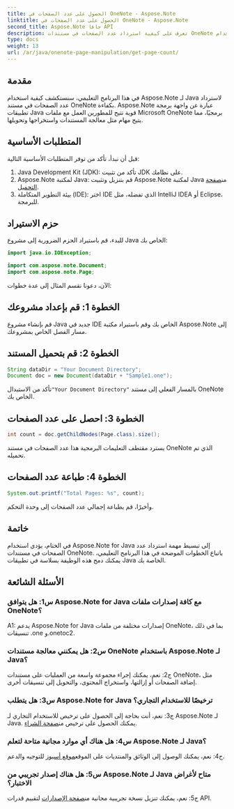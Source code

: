 ```yaml
---
title: الحصول على عدد الصفحات في OneNote - Aspose.Note
linktitle: الحصول على عدد الصفحات في OneNote - Aspose.Note
second_title: Aspose.Note جافا API
description: تعرف على كيفية استرداد عدد الصفحات في مستندات OneNote باستخدام Aspose.Note لـ Java. يرشدك هذا البرنامج التعليمي خطوة بخطوة خلال العملية دون عناء.
type: docs
weight: 13
url: /ar/java/onenote-page-manipulation/get-page-count/
---
```

## مقدمة

في هذا البرنامج التعليمي، سنستكشف كيفية استخدام Aspose.Note لـ Java لاسترداد عدد الصفحات في مستند OneNote بكفاءة. Aspose.Note عبارة عن واجهة برمجة تطبيقات Java قوية تتيح للمطورين العمل مع ملفات Microsoft OneNote برمجيًا، مما يتيح مهام مثل معالجة المستندات واستخراجها وتحويلها.

## المتطلبات الأساسية

قبل أن نبدأ، تأكد من توفر المتطلبات الأساسية التالية:

1. Java Development Kit (JDK): تأكد من تثبيت JDK على نظامك.
2.  Aspose.Note لمكتبة Java: قم بتنزيل وتثبيت Aspose.Note لمكتبة Java من[صفحة التحميل](https://releases.aspose.com/note/java/).
3. بيئة التطوير المتكاملة (IDE): اختر IDE الذي تفضله، مثل IntelliJ IDEA أو Eclipse، للبرمجة.

## حزم الاستيراد

للبدء، قم باستيراد الحزم الضرورية إلى مشروع Java الخاص بك:

```java
import java.io.IOException;

import com.aspose.note.Document;
import com.aspose.note.Page;
```

الآن، دعونا نقسم المثال إلى عدة خطوات:

## الخطوة 1: قم بإعداد مشروعك

قم بإنشاء مشروع Java جديد في IDE الخاص بك وقم باستيراد مكتبة Aspose.Note إلى مسار الفصل الخاص بمشروعك.

## الخطوة 2: قم بتحميل المستند

```java
String dataDir = "Your Document Directory";
Document doc = new Document(dataDir + "Sample1.one");
```

 تأكد من الاستبدال`"Your Document Directory"` بالمسار الفعلي إلى مستند OneNote الخاص بك.

## الخطوة 3: احصل على عدد الصفحات

```java
int count = doc.getChildNodes(Page.class).size();
```

يسترد مقتطف التعليمات البرمجية هذا عدد الصفحات في مستند OneNote الذي تم تحميله.

## الخطوة 4: طباعة عدد الصفحات

```java
System.out.printf("Total Pages: %s", count);
```

وأخيرًا، قم بطباعة إجمالي عدد الصفحات إلى وحدة التحكم.

## خاتمة

في الختام، يؤدي استخدام Aspose.Note for Java إلى تبسيط مهمة استرداد عدد الصفحات في مستندات OneNote. باتباع الخطوات الموضحة في هذا البرنامج التعليمي، يمكنك دمج هذه الوظيفة بسلاسة في تطبيقات Java الخاصة بك.

## الأسئلة الشائعة

### س1: هل يتوافق Aspose.Note for Java مع كافة إصدارات ملفات OneNote؟

A1: يدعم Aspose.Note for Java إصدارات مختلفة من ملفات OneNote، بما في ذلك تنسيقات ‎.one و‎.onetoc2.

### س2: هل يمكنني معالجة مستندات OneNote باستخدام Aspose.Note لـ Java؟

ج2: نعم، يمكنك إجراء مجموعة واسعة من العمليات على مستندات OneNote، مثل إضافة الصفحات أو إزالتها، واستخراج المحتوى، والتحويل إلى تنسيقات أخرى.

### س3: هل يتطلب Aspose.Note for Java ترخيصًا للاستخدام التجاري؟

 ج3: نعم، أنت بحاجة إلى الحصول على ترخيص للاستخدام التجاري لـ Aspose.Note لـ Java. يمكنك الحصول على ترخيص من[صفحة الشراء](https://purchase.aspose.com/buy).

### س4: هل هناك أي موارد مجانية متاحة لتعلم Aspose.Note لـ Java؟

ج4: نعم، يمكنك الوصول إلى الوثائق والمنتديات على الموقع[موقع أسبوز](https://reference.aspose.com/note/java/) للتوجيه والدعم.

### س5: هل هناك إصدار تجريبي من Aspose.Note لـ Java متاح لأغراض الاختبار؟

 ج5: نعم، يمكنك تنزيل نسخة تجريبية مجانية من[صفحة الإصدارات](https://releases.aspose.com/) لتقييم قدرات API.